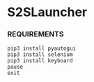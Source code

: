 # S2SLauncher

### REQUIREMENTS
```
pip3 install pyautogui
pip3 install selenium
pip3 install keyboard
pause
exit
```


